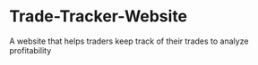 # Trade-Tracker-Website
 A website that helps traders keep track of their trades to analyze profitability
